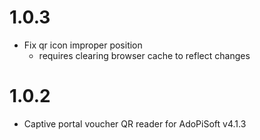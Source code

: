 1.0.3
===================
* Fix qr icon improper position
  - requires clearing browser cache to reflect changes

1.0.2
===================
* Captive portal voucher QR reader for AdoPiSoft v4.1.3
